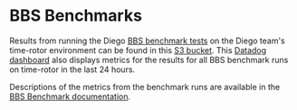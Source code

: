# BBS Benchmarks

Results from running the Diego [BBS benchmark tests](https://github.com/cloudfoundry/benchmarkbbs) on the Diego team's time-rotor environment can be found in this [S3 bucket](http://time-rotor-diego-benchmarks.s3.amazonaws.com/). This [Datadog dashboard](https://p.datadoghq.com/sb/ed32fa2e4-a6d96f22f4) also displays metrics for the results for all BBS benchmark runs on time-rotor in the last 24 hours.

Descriptions of the metrics from the benchmark runs are available in the
[BBS Benchmark documentation](https://github.com/cloudfoundry/benchmarkbbs#collected-metrics).
